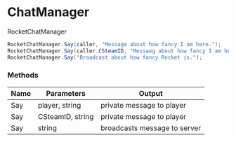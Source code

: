# ChatManager
RocketChatManager

```csharp
RocketChatManager.Say(caller, "Message about how fancy I am here.");
RocketChatManager.Say(caller.CSteamID, "Messaeg about how fancy I am here");
RocketChatManager.Say("Broadcast about how fancy Rocket is.");
```

### Methods
Name | Parameters | Output
---------- | ---------- | ----------
Say | player, string | private message to player
Say | CSteamID, string | private message to player
Say | string | broadcasts message to server
